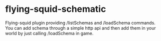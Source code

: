 # flying-squid-schematic

Flying-squid plugin providing /listSchemas and /loadSchema commands.
You can add schema through a simple http api and then add them in your world by just calling /loadSchema in game.
